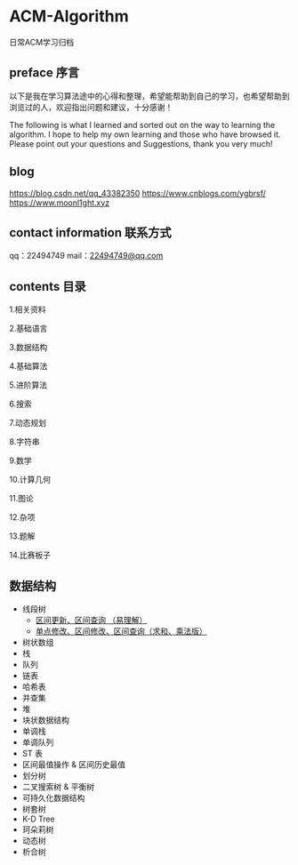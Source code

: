 # ACM-Algorithm
日常ACM学习归档

## preface 序言
以下是我在学习算法途中的心得和整理，希望能帮助到自己的学习，也希望帮助到浏览过的人，欢迎指出问题和建议，十分感谢！

The following is what I learned and sorted out on the way to learning the algorithm. 
I hope to help my own learning and those who have browsed it. Please point out your questions and Suggestions, thank you very much!

## blog
https://blog.csdn.net/qq_43382350
https://www.cnblogs.com/ygbrsf/
https://www.moonl1ght.xyz

## contact information 联系方式
qq：22494749 mail：22494749@qq.com

## contents 目录

1.相关资料

2.基础语言

3.数据结构

4.基础算法

5.进阶算法

6.搜索

7.动态规划

8.字符串

9.数学

10.计算几何

11.图论

12.杂项

13.题解

14.比赛板子

## 数据结构

* 线段树
  * [区间更新、区间查询 （易理解）](https://github.com/ShiChenbin/ACM-Algorithm/blob/master/%E7%BA%BF%E6%AE%B5%E6%A0%91%20-%20%E5%8C%BA%E9%97%B4%E4%BF%AE%E6%94%B9%E3%80%81%E5%8C%BA%E9%97%B4%E6%9F%A5%E8%AF%A2%20%EF%BC%88%E6%98%93%E7%90%86%E8%A7%A3%EF%BC%89.cpp)
  * [单点修改、区间修改、区间查询（求和、乘法版）](https://github.com/ShiChenbin/ACM-Algorithm/blob/master/%E7%BA%BF%E6%AE%B5%E6%A0%91%20-%20%E5%8D%95%E7%82%B9%E4%BF%AE%E6%94%B9%E3%80%81%E5%8C%BA%E9%97%B4%E4%BF%AE%E6%94%B9%E3%80%81%E5%8C%BA%E9%97%B4%E6%9F%A5%E8%AF%A2%EF%BC%88%E6%B1%82%E5%92%8C%E3%80%81%E4%B9%98%E6%B3%95%E7%89%88%EF%BC%89.cpp)
* 树状数组
* 栈
* 队列
* 链表
* 哈希表
* 并查集
* 堆 
* 块状数据结构 
* 单调栈
* 单调队列
* ST 表
* 区间最值操作 & 区间历史最值
* 划分树
* 二叉搜索树 & 平衡树 
* 可持久化数据结构 
* 树套树 
* K-D Tree
* 珂朵莉树
* 动态树 
* 析合树
